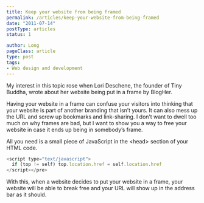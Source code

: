 ```yaml
---
title: Keep your website from being framed
permalink: /articles/keep-your-website-from-being-framed
date: "2011-07-14"
postType: articles
status: 1

author: Long
pageClass: article
type: post
tags:
- Web design and development
---
```


My interest in this topic rose when Lori Deschene, the founder of Tiny Buddha, wrote about her website being put in a frame by BlogHer.

Having your website in a frame can confuse your visitors into thinking that your website is part of another branding that isn’t yours. It can also mess up the URL and screw up bookmarks and link-sharing. I don’t want to dwell too much on why frames are bad, but I want to show you a way to free your website in case it ends up being in somebody’s frame.

All you need is a small piece of JavaScript in the &lt;head&gt; section of your HTML code.

```javascript
<script type="text/javascript">
  if (top != self) top.location.href = self.location.href
</script></pre>
```

With this, when a website decides to put your website in a frame, your website will be able to break free and your URL will show up in the address bar as it should.
